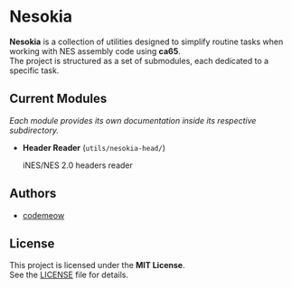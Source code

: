 # Nesokia

**Nesokia** is a collection of utilities designed to simplify routine tasks when working with NES assembly code using **ca65**.  
The project is structured as a set of submodules, each dedicated to a specific task.

## Current Modules

_Each module provides its own documentation inside its respective subdirectory._

- **Header Reader** (`utils/nesokia-head/`)

  iNES/NES 2.0 headers reader

## Authors

- [codemeow](https://github.com/codemeow)

## License

This project is licensed under the **MIT License**.  
See the [LICENSE](LICENSE) file for details.
